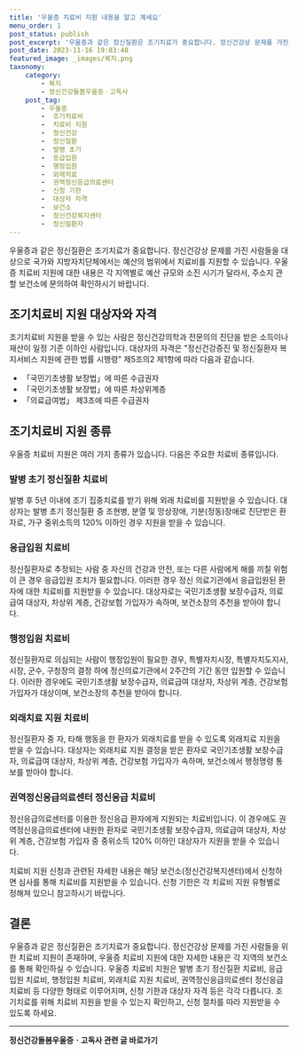 ```yaml
---
title: '우울증 치료비 지원 내용을 알고 계세요'
menu_order: 1
post_status: publish
post_excerpt: '우울증과 같은 정신질환은 조기치료가 중요합니다. 정신건강상 문제를 가진 사람들을 대상으로 국가와 지방자치단체에서는 예산의 범위에서 치료비를 지원할 수 있습니다. 우울증 치료비 지원에 대한 내용은 각 지역별로 예산 규모와 소진 시기가 달라서, 주소지 관할 보건소에 문의하여 확인하시기 바랍니다.'
post_date: 2023-11-16 19:03:48
featured_image: _images/복지.png
taxonomy:
    category:
        - 복지
        - 정신건강돌봄우울증ㆍ고독사
    post_tag:
        - 우울증
        -  조기치료비
        -  치료비 지원
        -  정신건강
        -  정신질환
        -  발병 초기
        -  응급입원
        -  행정입원
        -  외래치료
        -  권역정신응급의료센터
        -  신청 기한
        -  대상자 자격
        -  보건소
        -  정신건강복지센터
        -  정신질환자
---
```



우울증과 같은 정신질환은 조기치료가 중요합니다. 정신건강상 문제를 가진 사람들을 대상으로 국가와 지방자치단체에서는 예산의 범위에서 치료비를 지원할 수 있습니다. 우울증 치료비 지원에 대한 내용은 각 지역별로 예산 규모와 소진 시기가 달라서, 주소지 관할 보건소에 문의하여 확인하시기 바랍니다.

## 조기치료비 지원 대상자와 자격

조기치료비 지원을 받을 수 있는 사람은 정신건강의학과 전문의의 진단을 받은 소득이나 재산이 일정 기준 이하인 사람입니다. 대상자의 자격은 "정신건강증진 및 정신질환자 복지서비스 지원에 관한 법률 시행령" 제5조의2 제1항에 따라 다음과 같습니다.
- 「국민기초생활 보장법」에 따른 수급권자
- 「국민기초생활 보장법」에 따른 차상위계층
- 「의료급여법」 제3조에 따른 수급권자

## 조기치료비 지원 종류

우울증 치료비 지원은 여러 가지 종류가 있습니다. 다음은 주요한 치료비 종류입니다.

### 발병 초기 정신질환 치료비

발병 후 5년 이내에 조기 집중치료를 받기 위해 외래 치료비를 지원받을 수 있습니다. 대상자는 발병 초기 정신질환 중 조현병, 분열 및 망상장애, 기분(정동)장애로 진단받은 환자로, 가구 중위소득의 120% 이하인 경우 지원을 받을 수 있습니다.

### 응급입원 치료비

정신질환자로 추정되는 사람 중 자신의 건강과 안전, 또는 다른 사람에게 해를 끼칠 위험이 큰 경우 응급입원 조치가 필요합니다. 이러한 경우 정신 의료기관에서 응급입원된 환자에 대한 치료비를 지원받을 수 있습니다. 대상자로는 국민기초생활 보장수급자, 의료급여 대상자, 차상위 계층, 건강보험 가입자가 속하며, 보건소장의 추천을 받아야 합니다.

### 행정입원 치료비

정신질환자로 의심되는 사람이 행정입원이 필요한 경우, 특별자치시장, 특별자치도지사, 시장, 군수, 구청장의 결정 하에 정신의료기관에서 2주간의 기간 동안 입원할 수 있습니다. 이러한 경우에도 국민기초생활 보장수급자, 의료급여 대상자, 차상위 계층, 건강보험 가입자가 대상이며, 보건소장의 추천을 받아야 합니다.

### 외래치료 지원 치료비

정신질환자 중 자, 타해 행동을 한 환자가 외래치료를 받을 수 있도록 외래치료 지원을 받을 수 있습니다. 대상자는 외래치료 지원 결정을 받은 환자로 국민기초생활 보장수급자, 의료급여 대상자, 차상위 계층, 건강보험 가입자가 속하며, 보건소에서 행정명령 통보를 받아야 합니다.

### 권역정신응급의료센터 정신응급 치료비

정신응급의료센터를 이용한 정신응급 환자에게 지원되는 치료비입니다. 이 경우에도 권역정신응급의료센터에 내원한 환자로 국민기초생활 보장수급자, 의료급여 대상자, 차상위 계층, 건강보험 가입자 중 중위소득 120% 이하인 대상자가 지원을 받을 수 있습니다.

치료비 지원 신청과 관련된 자세한 내용은 해당 보건소(정신건강복지센터)에서 신청하면 심사를 통해 치료비를 지원받을 수 있습니다. 신청 기한은 각 치료비 지원 유형별로 정해져 있으니 참고하시기 바랍니다.

## 결론

우울증과 같은 정신질환은 조기치료가 중요합니다. 정신건강상 문제를 가진 사람들을 위한 치료비 지원이 존재하며, 우울증 치료비 지원에 대한 자세한 내용은 각 지역의 보건소를 통해 확인하실 수 있습니다. 우울증 치료비 지원은 발병 초기 정신질환 치료비, 응급입원 치료비, 행정입원 치료비, 외래치료 지원 치료비, 권역정신응급의료센터 정신응급 치료비 등 다양한 형태로 이루어지며, 신청 기한과 대상자 자격 등은 각각 다릅니다. 조기치료를 위해 치료비 지원을 받을 수 있는지 확인하고, 신청 절차를 따라 지원받을 수 있도록 하세요.
<!-- wp:separator -->
<hr class="wp-block-separator has-alpha-channel-opacity"/>
<!-- /wp:separator -->

<!-- wp:group {"backgroundColor":"base","layout":{"type":"constrained"}} -->
<div class="wp-block-group has-base-background-color has-background"><!-- wp:paragraph {"align":"center","fontSize":"medium"} -->
<p class="has-text-align-center has-large-font-size"><strong>정신건강돌봄우울증ㆍ고독사 관련 글 바로가기</strong></p>
<!-- /wp:paragraph -->


<!-- wp:latest-posts
{"categories":[{"id":23018,"count":19,"description":"","link":"https://uknowlaw.com/category/%ec%a0%95%ec%8b%a0%ea%b1%b4%ea%b0%95%eb%8f%8c%eb%b4%84%ec%9a%b0%ec%9a%b8%ec%a6%9d%e3%86%8d%ea%b3%a0%eb%8f%85%ec%82%ac/","name":"정신건강돌봄우울증ㆍ고독사","slug":"정신건강돌봄우울증ㆍ고독사","taxonomy":"category","parent":0,"meta":[],"_links":{"self":[{"href":"https://uknowlaw.com/wp-json/wp/v2/categories/23018"}],"collection":[{"href":"https://uknowlaw.com/wp-json/wp/v2/categories"}],"about":[{"href":"https://uknowlaw.com/wp-json/wp/v2/taxonomies/category"}],"wp:post_type":[{"href":"https://uknowlaw.com/wp-json/wp/v2/posts?categories=23018"}],"curies":[{"name":"wp","href":"https://api.w.org/{rel}","templated":true}]}}],"postsToShow":100,"excerptLength":28,"postLayout":"grid","columns":2,"featuredImageAlign":"left","featuredImageSizeSlug":"large","fontSize":"small"} /--></div>
<!-- /wp:group -->
